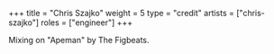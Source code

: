 +++
title = "Chris Szajko"
weight = 5
type = "credit"
artists = ["chris-szajko"]
roles = ["engineer"]
+++

Mixing on "Apeman" by The Figbeats.
